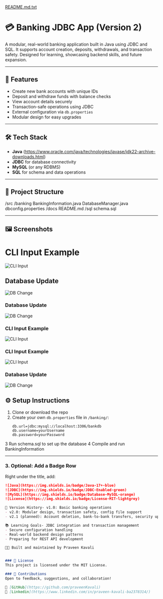 [README.md.txt](https://github.com/user-attachments/files/23012831/README.md.txt)
# 💳 Banking JDBC App (Version 2)

A modular, real-world banking application built in Java using JDBC and SQL. It supports account creation, deposits, withdrawals, and transaction safety. Designed for learning, showcasing backend skills, and future expansion.

---

## 🚀 Features

- Create new bank accounts with unique IDs
- Deposit and withdraw funds with balance checks
- View account details securely
- Transaction-safe operations using JDBC
- External configuration via `db.properties`
- Modular design for easy upgrades

---

## 🛠 Tech Stack

- **Java** (https://www.oracle.com/java/technologies/javase/jdk22-archive-downloads.html)
- **JDBC** for database connectivity
- **MySQL** (or any RDBMS)
- **SQL** for schema and data operations

---

## 📁 Project Structure
/src
  /banking
    BankingInformation.java
    DatabaseManager.java
    dbconfig.properties
/docs
    README.md
/sql
   schema.sql

---

## 🖼 Screenshots

# CLI Input Example
![CLI Input](first.rs.in.png)

## Database Update
![DB Change](first.db.op.png)

### Database Update
![DB Change](second.db.op.png)

### CLI Input Example
![CLI Input](third.rs.in.png)

### CLI Input Example
![CLI Input](third.rs.in.2.png)

### Database Update
![DB Change](third.db.op.png)


## ⚙️ Setup Instructions

1. Clone or download the repo
2. Create your own `db.properties` file in `/banking/`:
   ```properties
   db.url=jdbc:mysql://localhost:3306/bankdb
   db.username=yourUsername
   db.password=yourPassword
3 Run schema.sql to set up the database
4 Compile and run BankingInformation

---

### 3. **Optional: Add a Badge Row**
Right under the title, add:

```markdown
![Java](https://img.shields.io/badge/Java-17+-blue)
![JDBC](https://img.shields.io/badge/JDBC-Enabled-green)
![MySQL](https://img.shields.io/badge/Database-MySQL-orange)
![License](https://img.shields.io/badge/License-MIT-lightgrey)

📌 Version History- v1.0: Basic banking operations
- v2.0: Modular design, transaction safety, config file support
- v2.1 (planned): Account deletion, bank-to-bank transfers, security upgrades

📚 Learning Goals- JDBC integration and transaction management
- Secure configuration handling
- Real-world backend design patterns
- Preparing for REST API development

👨‍💻 Built and maintained by Praveen Kavali


### 📄 License
This project is licensed under the MIT License.

### 🤝 Contributions
Open to feedback, suggestions, and collaboration!

🔗 [GitHub](https://github.com/praveenKavali)
🔗 [Linkedin](https://www.linkedin.com/in/praveen-kavali-ba2378314/)
